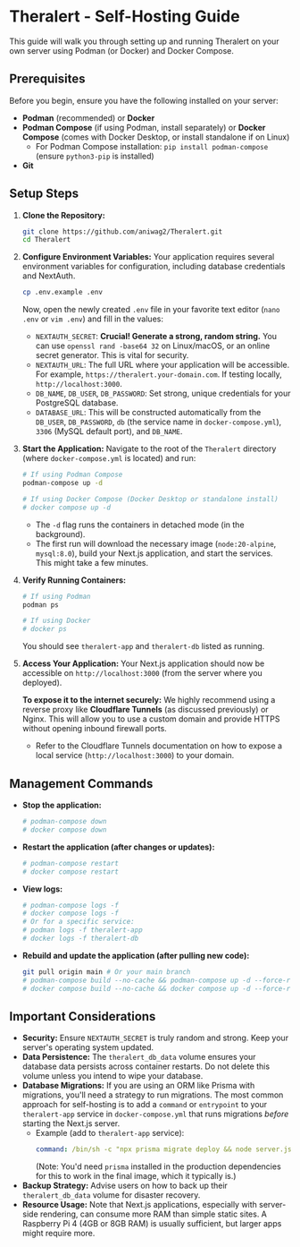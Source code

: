 # Theralert - Self-Hosting Guide

This guide will walk you through setting up and running Theralert on your own server using Podman (or Docker) and Docker Compose.

## Prerequisites

Before you begin, ensure you have the following installed on your server:

* **Podman** (recommended) or **Docker**
* **Podman Compose** (if using Podman, install separately) or **Docker Compose** (comes with Docker Desktop, or install standalone if on Linux)
    * For Podman Compose installation: `pip install podman-compose` (ensure `python3-pip` is installed)
* **Git**

## Setup Steps

1.  **Clone the Repository:**
    ```bash
    git clone https://github.com/aniwag2/Theralert.git
    cd Theralert
    ```

2.  **Configure Environment Variables:**
    Your application requires several environment variables for configuration, including database credentials and NextAuth.
    ```bash
    cp .env.example .env
    ```
    Now, open the newly created `.env` file in your favorite text editor (`nano .env` or `vim .env`) and fill in the values:
    * `NEXTAUTH_SECRET`: **Crucial! Generate a strong, random string.** You can use `openssl rand -base64 32` on Linux/macOS, or an online secret generator. This is vital for security.
    * `NEXTAUTH_URL`: The full URL where your application will be accessible. For example, `https://theralert.your-domain.com`. If testing locally, `http://localhost:3000`.
    * `DB_NAME`, `DB_USER`, `DB_PASSWORD`: Set strong, unique credentials for your PostgreSQL database.
    * `DATABASE_URL`: This will be constructed automatically from the `DB_USER`, `DB_PASSWORD`, `db` (the service name in `docker-compose.yml`), `3306` (MySQL default port), and `DB_NAME`.

3.  **Start the Application:**
    Navigate to the root of the `Theralert` directory (where `docker-compose.yml` is located) and run:

    ```bash
    # If using Podman Compose
    podman-compose up -d

    # If using Docker Compose (Docker Desktop or standalone install)
    # docker compose up -d
    ```
    * The `-d` flag runs the containers in detached mode (in the background).
    * The first run will download the necessary image (`node:20-alpine`, `mysql:8.0`), build your Next.js application, and start the services. This might take a few minutes.

4.  **Verify Running Containers:**
    ```bash
    # If using Podman
    podman ps

    # If using Docker
    # docker ps
    ```
    You should see `theralert-app` and `theralert-db` listed as running.

5.  **Access Your Application:**
    Your Next.js application should now be accessible on `http://localhost:3000` (from the server where you deployed).

    **To expose it to the internet securely:**
    We highly recommend using a reverse proxy like **Cloudflare Tunnels** (as discussed previously) or Nginx. This will allow you to use a custom domain and provide HTTPS without opening inbound firewall ports.

    * Refer to the Cloudflare Tunnels documentation on how to expose a local service (`http://localhost:3000`) to your domain.

## Management Commands

* **Stop the application:**
    ```bash
    # podman-compose down
    # docker compose down
    ```
* **Restart the application (after changes or updates):**
    ```bash
    # podman-compose restart
    # docker compose restart
    ```
* **View logs:**
    ```bash
    # podman-compose logs -f
    # docker compose logs -f
    # Or for a specific service:
    # podman logs -f theralert-app
    # docker logs -f theralert-db
    ```
* **Rebuild and update the application (after pulling new code):**
    ```bash
    git pull origin main # Or your main branch
    # podman-compose build --no-cache && podman-compose up -d --force-recreate
    # docker compose build --no-cache && docker compose up -d --force-recreate
    ```

## Important Considerations

* **Security:** Ensure `NEXTAUTH_SECRET` is truly random and strong. Keep your server's operating system updated.
* **Data Persistence:** The `theralert_db_data` volume ensures your database data persists across container restarts. Do not delete this volume unless you intend to wipe your database.
* **Database Migrations:** If you are using an ORM like Prisma with migrations, you'll need a strategy to run migrations. The most common approach for self-hosting is to add a `command` or `entrypoint` to your `theralert-app` service in `docker-compose.yml` that runs migrations *before* starting the Next.js server.
    * Example (add to `theralert-app` service):
        ```yaml
        command: /bin/sh -c "npx prisma migrate deploy && node server.js"
        ```
        (Note: You'd need `prisma` installed in the production dependencies for this to work in the final image, which it typically is.)
* **Backup Strategy:** Advise users on how to back up their `theralert_db_data` volume for disaster recovery.
* **Resource Usage:** Note that Next.js applications, especially with server-side rendering, can consume more RAM than simple static sites. A Raspberry Pi 4 (4GB or 8GB RAM) is usually sufficient, but larger apps might require more.
